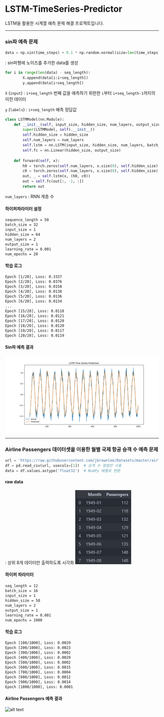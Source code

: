 # LSTM-TimeSeries-Predictor
LSTM을 활용한 시계열 예측 문제 해결 프로젝트입니다. 

---
### sin파 예측 문제

```py
data = np.sin(time_steps) + 0.1 * np.random.normal(size=len(time_steps))
```
: sin파형에 노이즈를 추가한 data를 생성

```py
for i in range(len(data) - seq_length):
        X.append(data[i:i+seq_length])
        y.append(data[i+seq_length]) 
```
`X` (`input`) : `i+seq_length` 번째 값을 예측하기 위한한 `i`부터 `i+seq_length-1`까지의 이전 데이터

`y` (`labels`) : `i+seq_length` 예측 정답값

```py
class LSTMModel(nn.Module):
    def __init__(self, input_size, hidden_size, num_layers, output_size):
        super(LSTMModel, self).__init__()
        self.hidden_size = hidden_size
        self.num_layers = num_layers
        self.lstm = nn.LSTM(input_size, hidden_size, num_layers, batch_first=True)
        self.fc = nn.Linear(hidden_size, output_size)

    def forward(self, x):
        h0 = torch.zeros(self.num_layers, x.size(0), self.hidden_size).to(x.device)
        c0 = torch.zeros(self.num_layers, x.size(0), self.hidden_size).to(x.device)
        out, _ = self.lstm(x, (h0, c0))
        out = self.fc(out[:, -1, :])
        return out
```
`num_layers` : RNN 계층 수

#### 하이퍼파라미터 설정
```
sequence_length = 50
batch_size = 32
input_size = 1
hidden_size = 64
num_layers = 2
output_size = 1
learning_rate = 0.001
num_epochs = 20
```

#### 학습 로그 
```
Epoch [1/20], Loss: 0.3337
Epoch [2/20], Loss: 0.0376
Epoch [3/20], Loss: 0.0158
Epoch [4/20], Loss: 0.0138
Epoch [5/20], Loss: 0.0136
Epoch [6/20], Loss: 0.0134
...
Epoch [15/20], Loss: 0.0118
Epoch [16/20], Loss: 0.0121
Epoch [17/20], Loss: 0.0120
Epoch [18/20], Loss: 0.0120
Epoch [19/20], Loss: 0.0117
Epoch [20/20], Loss: 0.0119
```

#### Sin파 예측 결과
![Plot](./outputs/plot.png)

---

### Airline Passengers 데이터셋을 이용한 월별 국제 항공 승객 수 예측 문제
```py
url = 'https://raw.githubusercontent.com/jbrownlee/Datasets/master/airline-passengers.csv'
df = pd.read_csv(url, usecols=[1])  # 승객 수 컬럼만 사용
data = df.values.astype('float32')  # NumPy 배열로 변환
```

#### raw data 
: 상위 8개 데이터만 출력하도록 시각화
![Plot](./outputs/image.png)

#### 하이퍼 파라미터
```
seq_length = 12
batch_size = 16
input_size = 1
hidden_size = 50
num_layers = 2
output_size = 1
learning_rate = 0.001
num_epochs = 1000
```

#### 학습 로그
```
Epoch [100/1000], Loss: 0.0029
Epoch [200/1000], Loss: 0.0023
Epoch [300/1000], Loss: 0.0002
Epoch [400/1000], Loss: 0.0029
Epoch [500/1000], Loss: 0.0002
Epoch [600/1000], Loss: 0.0015
Epoch [700/1000], Loss: 0.0004
Epoch [800/1000], Loss: 0.0012
Epoch [900/1000], Loss: 0.0014
Epoch [1000/1000], Loss: 0.0001
```

#### Airline Passengers 예측 결과
![alt text](image2.png)
